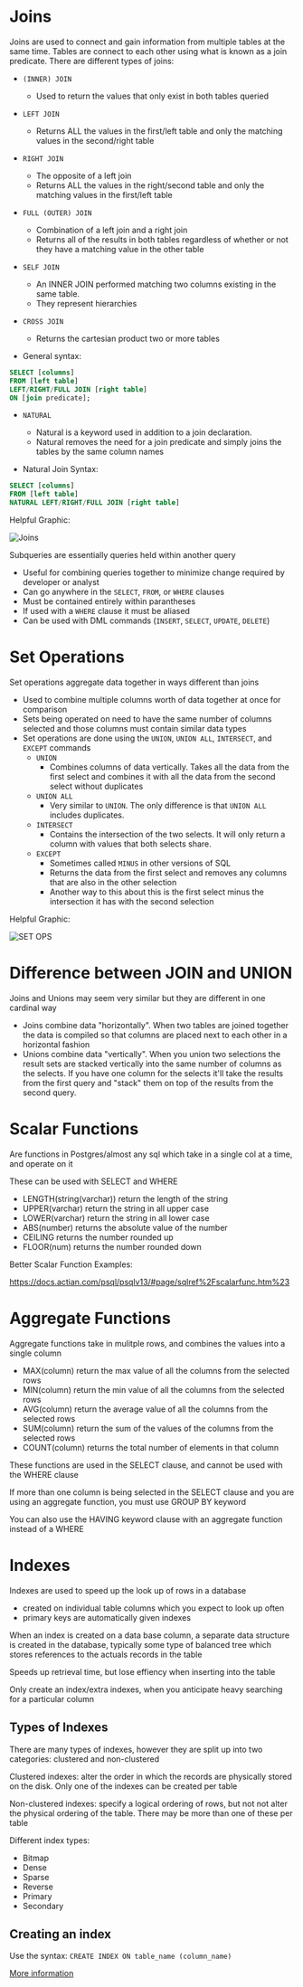 # Joins

Joins are used to connect and gain information from multiple tables at the same time. Tables are connect to each other using what is known as a join predicate.
There are different types of joins:

-   `(INNER) JOIN`

    -   Used to return the values that only exist in both tables queried

-   `LEFT JOIN`

    -   Returns ALL the values in the first/left table and only the matching values in the second/right table

-   `RIGHT JOIN`

    -   The opposite of a left join
    -   Returns ALL the values in the right/second table and only the matching values in the first/left table

-   `FULL (OUTER) JOIN`

    -   Combination of a left join and a right join
    -   Returns all of the results in both tables regardless of whether or not they have a matching value in the other table

-   `SELF JOIN`
    - An INNER JOIN performed matching two columns existing in the same table.
    - They represent hierarchies

-   `CROSS JOIN`
    - Returns the cartesian product two or more tables

-   General syntax:

```sql
SELECT [columns]
FROM [left table]
LEFT/RIGHT/FULL JOIN [right table]
ON [join predicate];
```

-   `NATURAL`

    -   Natural is a keyword used in addition to a join declaration.
    -   Natural removes the need for a join predicate and simply joins the tables by the same column names

-   Natural Join Syntax:

```sql
SELECT [columns]
FROM [left table]
NATURAL LEFT/RIGHT/FULL JOIN [right table]
```

Helpful Graphic:

![Joins](https://www.dofactory.com/img/sql/sql-joins.png)

Subqueries are essentially queries held within another query

-   Useful for combining queries together to minimize change required by developer or analyst
-   Can go anywhere in the `SELECT`, `FROM`, or `WHERE` clauses
-   Must be contained entirely within parantheses
-   If used with a `WHERE` clause it must be aliased
-   Can be used with DML commands (`INSERT`, `SELECT`, `UPDATE`, `DELETE`)

# Set Operations

Set operations aggregate data together in ways different than joins

-   Used to combine multiple columns worth of data together at once for comparison
-   Sets being operated on need to have the same number of columns selected and those columns must contain similar data types
-   Set operations are done using the `UNION`, `UNION ALL`, `INTERSECT`, and `EXCEPT` commands
    -   `UNION`
        -   Combines columns of data vertically. Takes all the data from the first select and combines it with all the data from the second select without duplicates
    -   `UNION ALL`
        -   Very similar to `UNION`. The only difference is that `UNION ALL` includes duplicates.
    -   `INTERSECT`
        -   Contains the intersection of the two selects. It will only return a column with values that both selects share.
    -   `EXCEPT`
        -   Sometimes called `MINUS` in other versions of SQL
        -   Returns the data from the first select and removes any columns that are also in the other selection
        -   Another way to this about this is the first select minus the intersection it has with the second selection

Helpful Graphic:

![SET OPS](https://www.codeproject.com/KB/database/1223175/SET-Operations-Visual-Guide-r-700.png)

# Difference between JOIN and UNION

Joins and Unions may seem very similar but they are different in one cardinal way

-   Joins combine data "horizontally". When two tables are joined together the data is compiled so that columns are placed next to each other in a horizontal fashion
-   Unions combine data "vertically". When you union two selections the result sets are stacked vertically into the same number of columns as the selects. If you have one column for the selects it'll take the results from the first query and "stack" them on top of the results from the second query.

# Scalar Functions

Are functions in Postgres/almost any sql which take in a single col at a time, and operate on it

These can be used with SELECT and WHERE

- LENGTH(string(varchar)) return the length of the string
- UPPER(varchar) return the string in all upper case
- LOWER(varchar) return the string in all lower case
- ABS(number) returns the absolute value of the number
- CEILING returns the number rounded up
- FLOOR(num) returns the number rounded down

Better Scalar Function Examples:

https://docs.actian.com/psql/psqlv13/#page/sqlref%2Fscalarfunc.htm%23

# Aggregate Functions

Aggregate functions take in mulitple rows, and combines the values into a single column

- MAX(column) return the max value of all the columns from the selected rows
- MIN(column) return the min value of all the columns from the selected rows
- AVG(column) return the average value of all the columns from the selected rows
- SUM(column) return the sum of the values of the columns from the selected rows
- COUNT(column) returns the total number of elements in that column

These functions are used in the SELECT clause, and cannot be used with the WHERE clause

If more than one column is being selected in the SELECT clause and you are using an aggregate function, you must use GROUP BY keyword

You can also use the HAVING keyword clause with an aggregate function instead of a WHERE

# Indexes

Indexes are used to speed up the look up of rows in a database
- created on individual table columns which you expect to look up often
- primary keys are automatically given indexes

When an index is created on a data base column, a separate data structure is created in the database, typically some type of balanced tree which stores references to the actuals records in the table

Speeds up retrieval time, but lose effiency when inserting into the table

Only create an index/extra indexes, when you anticipate heavy searching for a particular column

## Types of Indexes

There are many types of indexes, however they are split up into two categories: clustered and non-clustered

Clustered indexes: alter the order in which the records are physically stored on the disk. Only one of the indexes can be created per table

Non-clustered indexes: specify a logical ordering of rows, but not not alter the physical ordering of the table. There may be more than one of these per table

Different index types:
- Bitmap
- Dense
- Sparse
- Reverse
- Primary
- Secondary

## Creating an index

Use the syntax: `CREATE INDEX ON table_name (column_name)`

[More information](https://www.postgresql.org/docs/current/sql-createindex.html)